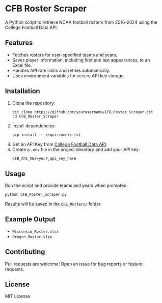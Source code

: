 # CFB Roster Scraper

A Python script to retrieve NCAA football rosters from 2016-2024 using the College Football Data API.

## Features
- Fetches rosters for user-specified teams and years.
- Saves player information, including first and last appearances, to an Excel file.
- Handles API rate limits and retries automatically.
- Uses environment variables for secure API key storage.

## Installation

1. Clone the repository:
   ```bash
   git clone https://github.com/yourusername/CFB_Roster_Scraper.git
   cd CFB_Roster_Scraper
   ```
2. Install dependencies:
   ```bash
   pip install -r requirements.txt
   ```
3. Get an API Key from [College Football Data API](https://collegefootballdata.com/).
4. Create a `.env` file in the project directory and add your API key:
   ```
   CFB_API_KEY=your_api_key_here
   ```

## Usage

Run the script and provide teams and years when prompted:
```bash
python CFB_Roster_Scraper.py
```

Results will be saved in the `CFB_Rosters/` folder.

## Example Output
- `Wisconsin_Roster.xlsx`
- `Oregon_Roster.xlsx`

## Contributing

Pull requests are welcome! Open an issue for bug reports or feature requests.

## License

MIT License
